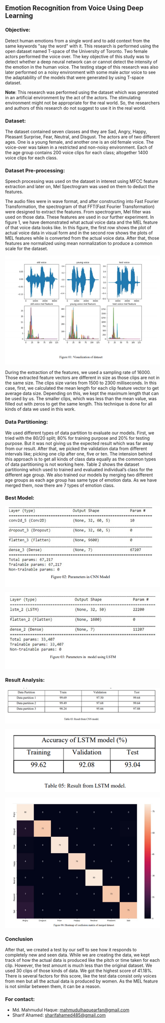 ## Emotion Recognition from Voice Using Deep Learning

### Objective:

Detect human emotions from a single word and to add context from the same keywords "say the word" with it. This research is performed using the open dataset named T-space of the University of Toronto. Two female actors performed the voice over. The key objective of this study was to detect whether a deep neural network can or cannot detect the intensity of the emotion in the human voice. The testing stage of this research was also later performed on a noisy environment with some male actor voice to see the adaptability of the models that were generated by using T-space dataset.

**Note**: This research was performed using the dataset which was generated in an artificial environment by the act of the actors. The stimulating environment might not be appropriate for the real world. So, the researchers and authors of this research do not suggest to use it in the real world.

### Dataset:

The dataset contained seven classes and they are Sad, Angry, Happy, Pleasant Surprise, Fear, Neutral, and Disgust. The actors are of two different ages. One is a young female, and another one is an old female voice. The voice-over was taken in a restricted and non-noisy environment. Each of the age group contains 200 voice clips for each class; altogether 1400 voice clips for each class.

### Dataset Pre-processing:

Speech processing was used on the dataset in interest using MFCC feature extraction and later on, Mel Spectrogram was used on them to deduct the features.

The audio files were in wave format, and after constructing into Fast Fourier Transformation, the spectrogram of that FFT(Fast Fourier Transformation) were designed to extract the features. From spectrogram, Mel filter was used on those data. These features are used in our further experiment. In figure 1, we have demonstrated what actual voice data and the MEL feature of that voice data looks like. In this figure, the first row shows the plot of actual voice data in visual form and in the second row shows the plots of MEL features while is converted from the actual voice data. After that, those features are normalized using mean normalization to produce a common scale for the dataset. 

![Data Set Visualization](https://github.com/alcatraz47/Sense_Perception_From_Voice_Using_DL/blob/master/images/mel-feature.png)

During the extraction of the features, we used a sampling rate of 16000. Those extracted feature vectors are different in size as those clips are not in the same size. The clips size varies from 1500 to 2300 milliseconds. In this case, first, we calculated the mean length for each clip feature vector to get average data size. Depending on this, we kept the maximum length that can be used by us. The smaller clips, which was less than the mean value, was filled out with zeros to get the same length. This technique is done for all kinds of data we used in this work.

### Data Partitioning:

We used different types of data partition to evaluate our models. First, we tried with the 80/20 split; 80% for training purpose and 20% for testing purpose. But it was not giving us the expected result which was far away from our result. After that, we picked the validation data from different intervals like; picking one clip after one, five or ten. The intension behind this approach is to get all kinds of class data equally as the common types of data partitioning is not working here. Table 2 shows the dataset partitioning which used to trained and evaluated individual’s class for the different age group. We also trained our models by merging two different age groups as each age group has same type of emotion data. As we have merged them, now there are 7 types of emotion class.

### Best Model:

![Best CNN Model](https://github.com/alcatraz47/Sense_Perception_From_Voice_Using_DL/blob/master/images/cnn.png)

![Best LSTM Model](https://github.com/alcatraz47/Sense_Perception_From_Voice_Using_DL/blob/master/images/lstm.png)

### Result Analysis:

![Result From CNN](https://github.com/alcatraz47/Sense_Perception_From_Voice_Using_DL/blob/master/images/result_cnn.png)

![Result from LSTM](https://github.com/alcatraz47/Sense_Perception_From_Voice_Using_DL/blob/master/images/result_lstm.png)

![Confusion Matrix](https://github.com/alcatraz47/Sense_Perception_From_Voice_Using_DL/blob/master/images/confusion_matrix.png)

### Conclusion

After that, we created a test by our self to see how it responds to completely new and seen data. While we are creating the data, we kept track of how the actual data is produced like the pitch or time taken for each clip. However, the test amount is much less than the original dataset. We used 30 clips of those kinds of data. We got the highest score of 41.18%. There is several factors for this score, like the test data consist only voices from men but all the actual data is produced by women. As the MEL feature is not similar between them, it can be a reason. 

### For contact:

- Md. Mahmudul Haque: mahmudulhaquearfan@gmail.com
- Sharif Ahamed: sharifahamed485@gmail.com
